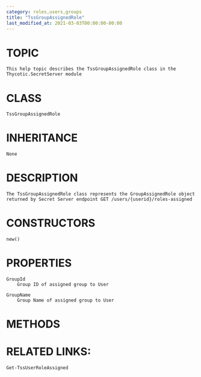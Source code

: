 ```yaml
---
category: roles,users,groups
title: "TssGroupAssignedRole"
last_modified_at: 2021-03-03T00:00:00-00:00
---
```


# TOPIC
    This help topic describes the TssGroupAssignedRole class in the Thycotic.SecretServer module

# CLASS
    TssGroupAssignedRole

# INHERITANCE
    None

# DESCRIPTION
    The TssGroupAssignedRole class represents the GroupAssignedRole object returned by Secret Server endpoint GET /users/{userid}/roles-assigned

# CONSTRUCTORS
    new()

# PROPERTIES
    GroupId
        Group ID of assigned group to User

    GroupName
        Group Name of assigned group to User

# METHODS

# RELATED LINKS:
    Get-TssUserRoleAssigned
